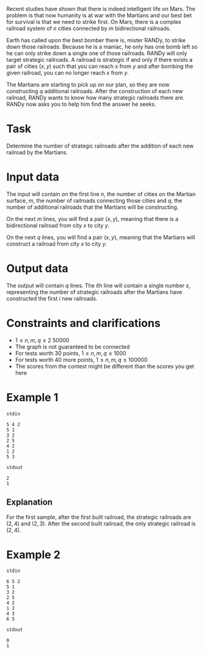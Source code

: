 
Recent studies have shown that there is indeed intelligent life on Mars. The problem is that now humanity is at war with the Martians and our best bet for survival is that we need to strike first. On Mars, there is a complex railroad system of $n$ cities connected by $m$ bidirectional railroads.

Earth has called upon the best bomber there is, mister RANDy, to strike down those railroads. Because he is a maniac, he only has one bomb left so he can only strike down a single one of those railroads. RANDy will only target strategic railroads. A railroad is strategic if and only if there exists a pair of cities ($x, y$) such that you can reach $x$ from $y$ and after bombing the given railroad, you can no longer reach $x$ from $y$. 

The Martians are starting to pick up on our plan, so they are now constructing $q$ additional railroads. After the construction of each new railroad, RANDy wants to know how many strategic railroads there are. RANDy now asks you to help him find the answer he seeks.

# Task

Determine the number of strategic railroads after the addition of each new railroad by the Martians.

# Input data

The input will contain on the first line $n$, the number of cities on the Martian surface, $m$, the number of railroads connecting those cities and $q$, the number of additional railroads that the Martians will be constructing.

On the next $m$ lines, you will find a pair ($x, y$), meaning that there is a bidirectional railroad from city $x$ to city $y$.

On the next $q$ lines, you will find a pair ($x, y$), meaning that the Martians will construct a railroad from city $x$ to city $y$.

# Output data

The output will contain $q$ lines. The $i$th line will contain a single number $s$, representing the number of strategic railroads after the Martians have constructed the first $i$ new railroads.

# Constraints and clarifications

* $1 \leq n, m, q \leq 2\ 50000$
* The graph is not guaranteed to be connected
* For tests worth $30$ points, $1 \leq n, m, q \leq 1000$
* For tests worth $40$ more points, $1 \leq n, m, q \leq 100000$
* The scores from the contest might be different than the scores you get here

# Example 1

`stdin`
```
5 4 2
5 1
3 2
2 5
4 2
1 2
5 3
```

`stdout`
```
2
1
```

## Explanation

For the first sample, after the first built railroad, the strategic railroads are ($2, 4$) and ($2, 3$). After the second built railroad, the only strategic railroad is ($2, 4$).

# Example 2

`stdin`
```
6 5 2
5 1
3 2
2 5
4 2
1 2
4 3
6 5
```

`stdout`
```
0
1
```
